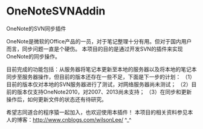 # OneNoteSVNAddin
OneNote的SVN同步插件

OneNote是微软的Office产品的一员，对于笔记整理十分有用。但对于国内用户而言，同步问题一直是个硬伤。
本项目的目的是通过开发SVN的插件来实现OneNote的同步操作。

目前完成的功能包括：从服务器将笔记本更新至本地的服务器以及将本地的笔记本同步至服务器操作，但目前的版本还存在一些不足，下面是下一步的计划：
（1）目前的版本仅对本地的SVN服务器进行了测试，对网络服务器尚未测试；
（2）目前的版本仅支持OneNote2010，对2007、2013尚未支持；
（3）在同步和更新操作后，如何更新文件的状态还有待研究。


希望志同道合的程序猿一起加入，也欢迎使用本插件！
本项目的相关资料参见本人的博客：http://www.cnblogs.com/wilsonLee/  ^_^
